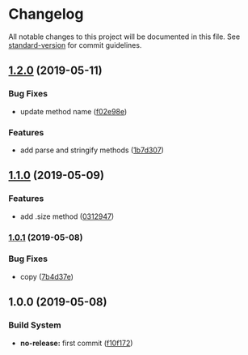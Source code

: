 # Changelog

All notable changes to this project will be documented in this file. See [standard-version](https://github.com/conventional-changelog/standard-version) for commit guidelines.

## [1.2.0](https://github.com/Kikobeats/luminati-tunnel/compare/v1.1.0...v1.2.0) (2019-05-11)


### Bug Fixes

* update method name ([f02e98e](https://github.com/Kikobeats/luminati-tunnel/commit/f02e98e))


### Features

* add parse and stringify methods ([1b7d307](https://github.com/Kikobeats/luminati-tunnel/commit/1b7d307))



## [1.1.0](https://github.com/Kikobeats/luminati-tunnel/compare/v1.0.1...v1.1.0) (2019-05-09)


### Features

* add .size method ([0312947](https://github.com/Kikobeats/luminati-tunnel/commit/0312947))



### [1.0.1](https://github.com/Kikobeats/luminati-tunnel/compare/v1.0.0...v1.0.1) (2019-05-08)


### Bug Fixes

* copy ([7b4d37e](https://github.com/Kikobeats/luminati-tunnel/commit/7b4d37e))



## 1.0.0 (2019-05-08)


### Build System

* **no-release:** first commit ([f10f172](https://github.com/Kikobeats/luminati-tunnel/commit/f10f172))
